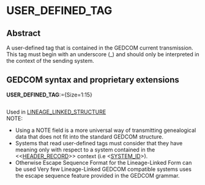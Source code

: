 ﻿<!-- licence GPL V2, cf https://github.com/TitiFix/geneweb -->
# USER_DEFINED_TAG
## Abstract
A user-defined tag that is contained in the GEDCOM current transmission. This tag must begin with an underscore (_) and should only be interpreted in the context of the sending system.


## GEDCOM syntax and proprietary extensions

**USER_DEFINED_TAG**:={Size=1:15}
<pre>
</pre>
Used in <a href=Ged.LINEAGE_LINKED_STRUCTURE.md>LINEAGE_LINKED_STRUCTURE</a><br />
NOTE:
- Using a NOTE field is a more universal way of transmitting genealogical data that does not fit into the standard
GEDCOM structure.
- Systems that read user-defined tags must consider that they have meaning only with respect to a system contained in the &lt;&lt;<a href=Ged.HEADER_RECORD.md>HEADER_RECORD</a>&gt;&gt; context (i.e &lt;<a href=Ged.SYSTEM_ID.md>SYSTEM_ID</a>&gt;).
- Otherwise Escape Sequence Format for the Lineage-Linked Form can be used
Very few Lineage-Linked GEDCOM compatible systems uses the escape sequence feature provided in the GEDCOM grammar.
